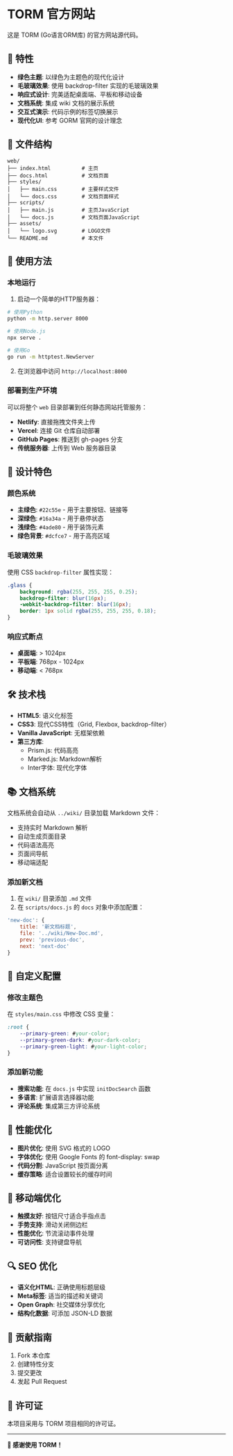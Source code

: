 # TORM 官方网站

这是 TORM (Go语言ORM库) 的官方网站源代码。

## 🌟 特性

- **绿色主题**: 以绿色为主题色的现代化设计
- **毛玻璃效果**: 使用 backdrop-filter 实现的毛玻璃效果
- **响应式设计**: 完美适配桌面端、平板和移动设备
- **文档系统**: 集成 wiki 文档的展示系统
- **交互式演示**: 代码示例的标签切换展示
- **现代化UI**: 参考 GORM 官网的设计理念

## 📁 文件结构

```
web/
├── index.html          # 主页
├── docs.html           # 文档页面
├── styles/
│   ├── main.css        # 主要样式文件
│   └── docs.css        # 文档页面样式
├── scripts/
│   ├── main.js         # 主页JavaScript
│   └── docs.js         # 文档页面JavaScript
├── assets/
│   └── logo.svg        # LOGO文件
└── README.md           # 本文件
```

## 🚀 使用方法

### 本地运行

1. 启动一个简单的HTTP服务器：

```bash
# 使用Python
python -m http.server 8000

# 使用Node.js
npx serve .

# 使用Go
go run -m httptest.NewServer
```

2. 在浏览器中访问 `http://localhost:8000`

### 部署到生产环境

可以将整个 `web` 目录部署到任何静态网站托管服务：

- **Netlify**: 直接拖拽文件夹上传
- **Vercel**: 连接 Git 仓库自动部署
- **GitHub Pages**: 推送到 gh-pages 分支
- **传统服务器**: 上传到 Web 服务器目录

## 🎨 设计特色

### 颜色系统

- **主绿色**: `#22c55e` - 用于主要按钮、链接等
- **深绿色**: `#16a34a` - 用于悬停状态
- **浅绿色**: `#4ade80` - 用于装饰元素
- **绿色背景**: `#dcfce7` - 用于高亮区域

### 毛玻璃效果

使用 CSS `backdrop-filter` 属性实现：

```css
.glass {
    background: rgba(255, 255, 255, 0.25);
    backdrop-filter: blur(16px);
    -webkit-backdrop-filter: blur(16px);
    border: 1px solid rgba(255, 255, 255, 0.18);
}
```

### 响应式断点

- **桌面端**: > 1024px
- **平板端**: 768px - 1024px  
- **移动端**: < 768px

## 🛠️ 技术栈

- **HTML5**: 语义化标签
- **CSS3**: 现代CSS特性（Grid, Flexbox, backdrop-filter）
- **Vanilla JavaScript**: 无框架依赖
- **第三方库**:
  - Prism.js: 代码高亮
  - Marked.js: Markdown解析
  - Inter字体: 现代化字体

## 📚 文档系统

文档系统会自动从 `../wiki/` 目录加载 Markdown 文件：

- 支持实时 Markdown 解析
- 自动生成页面目录
- 代码语法高亮
- 页面间导航
- 移动端适配

### 添加新文档

1. 在 `wiki/` 目录添加 `.md` 文件
2. 在 `scripts/docs.js` 的 `docs` 对象中添加配置：

```javascript
'new-doc': {
    title: '新文档标题',
    file: '../wiki/New-Doc.md',
    prev: 'previous-doc',
    next: 'next-doc'
}
```

## 🔧 自定义配置

### 修改主题色

在 `styles/main.css` 中修改 CSS 变量：

```css
:root {
    --primary-green: #your-color;
    --primary-green-dark: #your-dark-color;
    --primary-green-light: #your-light-color;
}
```

### 添加新功能

- **搜索功能**: 在 `docs.js` 中实现 `initDocSearch` 函数
- **多语言**: 扩展语言选择器功能
- **评论系统**: 集成第三方评论系统

## 🎯 性能优化

- **图片优化**: 使用 SVG 格式的 LOGO
- **字体优化**: 使用 Google Fonts 的 font-display: swap
- **代码分割**: JavaScript 按页面分离
- **缓存策略**: 适合设置较长的缓存时间

## 📱 移动端优化

- **触摸友好**: 按钮尺寸适合手指点击
- **手势支持**: 滑动关闭侧边栏
- **性能优化**: 节流滚动事件处理
- **可访问性**: 支持键盘导航

## 🔍 SEO 优化

- **语义化HTML**: 正确使用标题层级
- **Meta标签**: 适当的描述和关键词
- **Open Graph**: 社交媒体分享优化
- **结构化数据**: 可添加 JSON-LD 数据

## 🤝 贡献指南

1. Fork 本仓库
2. 创建特性分支
3. 提交更改
4. 发起 Pull Request

## 📄 许可证

本项目采用与 TORM 项目相同的许可证。

---

**💚 感谢使用 TORM！** 